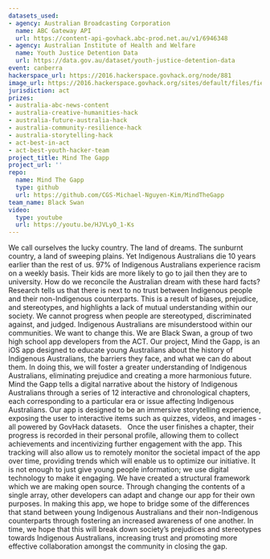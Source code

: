 ```yaml
---
datasets_used:
- agency: Australian Broadcasting Corporation
  name: ABC Gateway API
  url: https://content-api-govhack.abc-prod.net.au/v1/6946348
- agency: Australian Institute of Health and Welfare
  name: Youth Justice Detention Data
  url: https://data.gov.au/dataset/youth-justice-detention-data
event: canberra
hackerspace_url: https://2016.hackerspace.govhack.org/node/881
image_url: https://2016.hackerspace.govhack.org/sites/default/files/field/image/screen%20shot%202016-07-31%20at%205.21.26%20pm.png
jurisdiction: act
prizes:
- australia-abc-news-content
- australia-creative-humanities-hack
- australia-future-australia-hack
- australia-community-resilience-hack
- australia-storytelling-hack
- act-best-in-act
- act-best-youth-hacker-team
project_title: Mind The Gapp
project_url: ''
repo:
  name: Mind The Gapp
  type: github
  url: https://github.com/CGS-Michael-Nguyen-Kim/MindTheGapp
team_name: Black Swan
video:
  type: youtube
  url: https://youtu.be/HJVLyO_1-Ks
---
```


We call ourselves the lucky country. The land of dreams. The sunburnt country, a land of sweeping plains. Yet Indigenous Australians die 10 years earlier than the rest of us. 97% of Indigenous Australians experience racism on a weekly basis. Their kids are more likely to go to jail then they are to university. How do we reconcile the Australian dream with these hard facts?
​​​​​​​Research tells us that there is next to no trust between Indigenous people and their non-Indigenous counterparts. This is a result of biases, prejudice, and stereotypes, and highlights a lack of mutual understanding within our society.
We cannot progress when people are stereotyped, discriminated against, and judged. Indigenous Australians are misunderstood within our communities.
We want to change this.
We are Black Swan, a group of two high school app developers from the ACT. Our project, Mind the Gapp, is an iOS app designed to educate young Australians about the history of Indigenous Australians, the barriers they face, and what we can do about them. In doing this, we will foster a greater understanding of Indigenous Australians, eliminating prejudice and creating a more harmonious future.
Mind the Gapp tells a digital narrative about the history of Indigenous Australians through a series of 12 interactive and chronological chapters, each corresponding to a particular era or issue affecting Indigenous Australians. Our app is designed to be an immersive storytelling experience, exposing the user to interactive items such as quizzes, videos, and images - all powered by GovHack datasets.
 
Once the user finishes a chapter, their progress is recorded in their personal profile, allowing them to collect achievements and incentivizing further engagement with the app. This tracking will also allow us to remotely monitor the societal impact of the app over time, providing trends which will enable us to optimize our initiative. It is not enough to just give young people information; we use digital technology to make it engaging.
We have created a structural framework which we are making open source. Through changing the contents of a single array, other developers can adapt and change our app for their own purposes.
In making this app, we hope to bridge some of the differences that stand between young Indigenous Australians and their non-Indigenous counterparts through fostering an increased awareness of one another. In time, we hope that this will break down society’s prejudices and stereotypes towards Indigenous Australians, increasing trust and promoting more effective collaboration amongst the community in closing the gap.